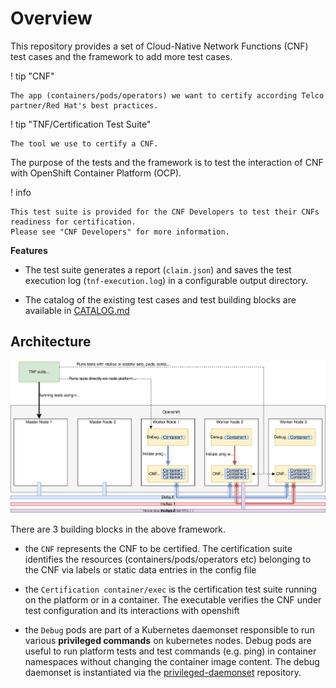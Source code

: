 <!-- markdownlint-disable line-length no-bare-urls no-emphasis-as-heading -->
# Overview

This repository provides a set of Cloud-Native Network Functions (CNF) test cases and the framework to add more test cases.

! tip "CNF"

    The app (containers/pods/operators) we want to certify according Telco partner/Red Hat's best practices.

! tip "TNF/Certification Test Suite"

    The tool we use to certify a CNF.

The purpose of the tests and the framework is to test the interaction of CNF with OpenShift Container Platform (OCP).  

! info

    This test suite is provided for the CNF Developers to test their CNFs readiness for certification.
    Please see "CNF Developers" for more information.

**Features**

* The test suite generates a report (`claim.json`) and saves the test execution log (`tnf-execution.log`) in a configurable output directory.

* The catalog of the existing test cases and test building blocks are available in [CATALOG.md](https://github.com/test-network-function/cnf-certification-test/blob/main/CATALOG.md)

## Architecture

 ![overview](assets/images/overview-new.svg)

There are 3 building blocks in the above framework.

* the `CNF` represents the CNF to be certified. The certification suite identifies the resources (containers/pods/operators etc) belonging to the CNF via labels or static data entries in the config file

* the `Certification container/exec` is the certification test suite running on the platform or in a container. The executable verifies the CNF under test configuration and its interactions with openshift

* the `Debug` pods are part of a Kubernetes daemonset responsible to run various **privileged commands** on kubernetes nodes. Debug pods are useful to run platform tests and test commands (e.g. ping) in container namespaces without changing the container image content. The debug daemonset is instantiated via the [privileged-daemonset](https://github.com/test-network-function/privileged-daemonset) repository.
